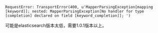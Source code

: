 ```
RequestError: TransportError(400, u'MapperParsingException[mapping [keyword]]; nested: MapperParsingException[No handler for type [completion] declared on field [keyword_completion]]; ')
```

可能是elasticsearch版本太低，需要1.0.1版本以上。